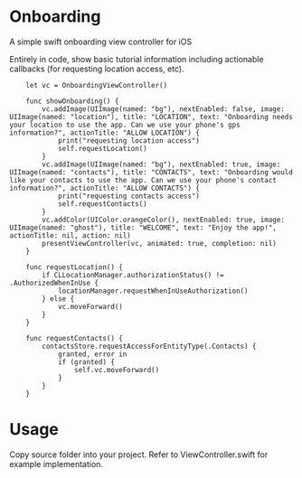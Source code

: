 # Onboarding
A simple swift onboarding view controller for iOS

Entirely in code, show basic tutorial information including actionable callbacks (for requesting location access, etc).
```
    let vc = OnboardingViewController()

    func showOnboarding() {
        vc.addImage(UIImage(named: "bg"), nextEnabled: false, image: UIImage(named: "location"), title: "LOCATION", text: "Onboarding needs your location to use the app. Can we use your phone's gps information?", actionTitle: "ALLOW LOCATION") {
            print("requesting location access")
            self.requestLocation()
        }
        vc.addImage(UIImage(named: "bg"), nextEnabled: true, image: UIImage(named: "contacts"), title: "CONTACTS", text: "Onboarding would like your contacts to use the app. Can we use your phone's contact information?", actionTitle: "ALLOW CONTACTS") {
            print("requesting contacts access")
            self.requestContacts()
        }
        vc.addColor(UIColor.orangeColor(), nextEnabled: true, image: UIImage(named: "ghost"), title: "WELCOME", text: "Enjoy the app!", actionTitle: nil, action: nil)
        presentViewController(vc, animated: true, completion: nil)
    }

    func requestLocation() {
        if CLLocationManager.authorizationStatus() != .AuthorizedWhenInUse {
            locationManager.requestWhenInUseAuthorization()
        } else {
            vc.moveForward()
        }
    }
    
    func requestContacts() {
        contactsStore.requestAccessForEntityType(.Contacts) {
            granted, error in
            if (granted) {
                self.vc.moveForward()
            }
        }
    }
```

# Usage
Copy source folder into your project. Refer to ViewController.swift for example implementation.

